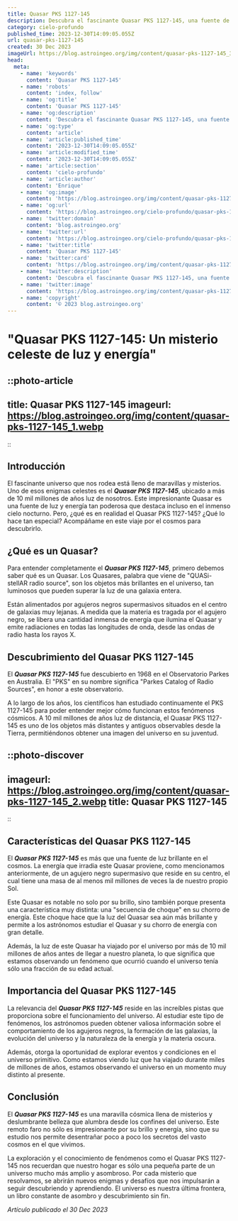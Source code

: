 ```yaml
---
title: Quasar PKS 1127-145
description: Descubra el fascinante Quasar PKS 1127-145, una fuente de energía extragaláctica. Aprenda sobre sus descubrimientos y su rol en la astronomía. ¡Lea ahora!
category: cielo-profundo
published_time: 2023-12-30T14:09:05.055Z
url: quasar-pks-1127-145
created: 30 Dec 2023
imageUrl: https://blog.astroingeo.org/img/content/quasar-pks-1127-145_3.webp
head:
  meta:
    - name: 'keywords'
      content: 'Quasar PKS 1127-145'
    - name: 'robots'
      content: 'index, follow'
    - name: 'og:title'
      content: 'Quasar PKS 1127-145'
    - name: 'og:description'
      content: 'Descubra el fascinante Quasar PKS 1127-145, una fuente de energía extragaláctica. Aprenda sobre sus descubrimientos y su rol en la astronomía. ¡Lea ahora!'
    - name: 'og:type'
      content: 'article'
    - name: 'article:published_time'
      content: '2023-12-30T14:09:05.055Z'
    - name: 'article:modified_time'
      content: '2023-12-30T14:09:05.055Z'
    - name: 'article:section'
      content: 'cielo-profundo'
    - name: 'article:author'
      content: 'Enrique'
    - name: 'og:image'
      content: 'https://blog.astroingeo.org/img/content/quasar-pks-1127-145_3.webp'
    - name: 'og:url'
      content: 'https://blog.astroingeo.org/cielo-profundo/quasar-pks-1127-145'
    - name: 'twitter:domain'
      content: 'blog.astroingeo.org'
    - name: 'twitter:url'
      content: 'https://blog.astroingeo.org/cielo-profundo/quasar-pks-1127-145'
    - name: 'twitter:title'
      content: 'Quasar PKS 1127-145'
    - name: 'twitter:card'
      content: 'https://blog.astroingeo.org/img/content/quasar-pks-1127-145_3.webp'
    - name: 'twitter:description'
      content: 'Descubra el fascinante Quasar PKS 1127-145, una fuente de energía extragaláctica. Aprenda sobre sus descubrimientos y su rol en la astronomía. ¡Lea ahora!'
    - name: 'twitter:image'
      content: 'https://blog.astroingeo.org/img/content/quasar-pks-1127-145_3.webp'
    - name: 'copyright'
      content: '© 2023 blog.astroingeo.org'
---
```

# "Quasar PKS 1127-145: Un misterio celeste de luz y energía"

::photo-article
---
title: Quasar PKS 1127-145
imageurl: https://blog.astroingeo.org/img/content/quasar-pks-1127-145_1.webp
---
::

## **Introducción**

El fascinante universo que nos rodea está lleno de maravillas y misterios. Uno de esos enigmas celestes es el _**Quasar PKS 1127-145**_, ubicado a más de 10 mil millones de años luz de nosotros. Este impresionante Quasar es una fuente de luz y energía tan poderosa que destaca incluso en el inmenso cielo nocturno. Pero, ¿qué es en realidad el Quasar PKS 1127-145? ¿Qué lo hace tan especial? Acompáñame en este viaje por el cosmos para descubrirlo.

## **¿Qué es un Quasar?**

Para entender completamente el _**Quasar PKS 1127-145**_, primero debemos saber qué es un Quasar. Los Quasares, palabra que viene de "QUASi-stellAR radio source", son los objetos más brillantes en el universo, tan luminosos que pueden superar la luz de una galaxia entera.

Están alimentados por agujeros negros supermasivos situados en el centro de galaxias muy lejanas. A medida que la materia es tragada por el agujero negro, se libera una cantidad inmensa de energía que ilumina el Quasar y emite radiaciones en todas las longitudes de onda, desde las ondas de radio hasta los rayos X.

## **Descubrimiento del Quasar PKS 1127-145**

El _**Quasar PKS 1127-145**_ fue descubierto en 1968 en el Observatorio Parkes en Australia. El "PKS" en su nombre significa "Parkes Catalog of Radio Sources", en honor a este observatorio.

A lo largo de los años, los científicos han estudiado continuamente el PKS 1127-145 para poder entender mejor cómo funcionan estos fenómenos cósmicos. A 10 mil millones de años luz de distancia, el Quasar PKS 1127-145 es uno de los objetos más distantes y antiguos observables desde la Tierra, permitiéndonos obtener una imagen del universo en su juventud.


::photo-discover
---
imageurl: https://blog.astroingeo.org/img/content/quasar-pks-1127-145_2.webp
title: Quasar PKS 1127-145
---
::

## **Características del Quasar PKS 1127-145**

El _**Quasar PKS 1127-145**_ es más que una fuente de luz brillante en el cosmos. La energía que irradia este Quasar proviene, como mencionamos anteriormente, de un agujero negro supermasivo que reside en su centro, el cual tiene una masa de al menos mil millones de veces la de nuestro propio Sol.

Este Quasar es notable no solo por su brillo, sino también porque presenta una característica muy distinta: una "secuencia de choque" en su chorro de energía. Este choque hace que la luz del Quasar sea aún más brillante y permite a los astrónomos estudiar el Quasar y su chorro de energía con gran detalle.

Además, la luz de este Quasar ha viajado por el universo por más de 10 mil millones de años antes de llegar a nuestro planeta, lo que significa que estamos observando un fenómeno que ocurrió cuando el universo tenía sólo una fracción de su edad actual.

## **Importancia del Quasar PKS 1127-145**

La relevancia del _**Quasar PKS 1127-145**_ reside en las increíbles pistas que proporciona sobre el funcionamiento del universo. Al estudiar este tipo de fenómenos, los astrónomos pueden obtener valiosa información sobre el comportamiento de los agujeros negros, la formación de las galaxias, la evolución del universo y la naturaleza de la energía y la materia oscura.

Además, otorga la oportunidad de explorar eventos y condiciones en el universo primitivo. Como estamos viendo luz que ha viajado durante miles de millones de años, estamos observando el universo en un momento muy distinto al presente.

## **Conclusión**

El _**Quasar PKS 1127-145**_ es una maravilla cósmica llena de misterios y deslumbrante belleza que alumbra desde los confines del universo. Este remoto faro no sólo es impresionante por su brillo y energía, sino que su estudio nos permite desentrañar poco a poco los secretos del vasto cosmos en el que vivimos.

La exploración y el conocimiento de fenómenos como el Quasar PKS 1127-145 nos recuerdan que nuestro hogar es sólo una pequeña parte de un universo mucho más amplio y asombroso. Por cada misterio que resolvamos, se abrirán nuevos enigmas y desafíos que nos impulsarán a seguir descubriendo y aprendiendo. El universo es nuestra última frontera, un libro constante de asombro y descubrimiento sin fin.

_Artículo publicado el 30 Dec 2023_